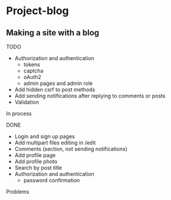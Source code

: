 # Project-blog

## Making a site with a blog

TODO
- Authorization and authentication
    - tokens
    - captcha
    - oAuth2
    - admin pages and admin role
- Add hidden csrf to post methods
- Add sending notifications after replying to comments or posts
- Validation

In process

DONE
- Login and sign up pages
- Add multipart files editing in /edit
- Comments (section, not sending notifications)
- Add profile page
- Add profile photo
- Search by post title
- Authorization and authentication 
    - password confirmation

Problems
